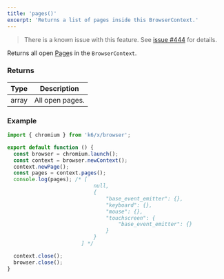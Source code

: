 ```yaml
---
title: 'pages()'
excerpt: 'Returns a list of pages inside this BrowserContext.'
---
```


<Blockquote mod="warning">

There is a known issue with this feature. See [issue #444](https://github.com/grafana/xk6-browser/issues/444) for details.

</Blockquote>

Returns all open [Page](/javascript-api/xk6-browser/page/)s in the `BrowserContext`.


### Returns

| Type   | Description     |
| ------ | --------------- |
| array  | All open pages. |


### Example

<CodeGroup labels={[]}>

```javascript
import { chromium } from 'k6/x/browser';

export default function () {
  const browser = chromium.launch();
  const context = browser.newContext();
  context.newPage();
  const pages = context.pages();
  console.log(pages); /* [
                            null,
                            {
                                "base_event_emitter": {},
                                "keyboard": {},
                                "mouse": {},
                                "touchscreen": {
                                    "base_event_emitter": {}
                                }
                            }
                        ] */

  context.close();
  browser.close();
}
```

</CodeGroup>
